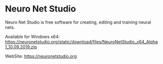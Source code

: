 # Neuro Net Studio
Neuro Net Studio is free software for creating, editing and training neural nets.

Available for Windows x64:
https://neuronetstudio.org/static/download/files/NeuroNetStudio_x64_Alpha1_10.09.2019.zip

WebSite:
https://neuronetstudio.org
